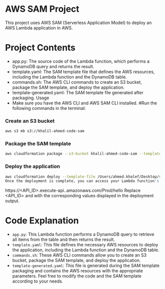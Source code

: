 # AWS SAM Project
This project uses AWS SAM (Serverless Application Model) to deploy an AWS Lambda application in AWS.

# Project Contents
- app.py: The source code of the Lambda function, which performs a DynamoDB query and returns the result.
- template.yaml: The SAM template file that defines the AWS resources, including the Lambda function and the DynamoDB table.
- commands.sh: The AWS CLI commands to create an S3 bucket, package the SAM template, and deploy the application.
- template-generated.yaml: The SAM template file generated after packaging.
Usage
- Make sure you have the AWS CLI and AWS SAM CLI installed.
#Run the following commands in the terminal:
### Create an S3 bucket
```sh
aws s3 mb s3://khalil-ahmed-code-sam
```
### Package the SAM template
```sh
aws cloudformation package --s3-bucket khalil-ahmed-code-sam --template-file template.yaml --output-template-file template-generated.yaml
```
### Deploy the application
```sh
aws cloudformation deploy --template-file /Users/ahmed.khalef/Desktop/sam/template-generated.yaml --stack-name hello-world-lambda-sam --capabilities CAPABILITY_IAM
Once the deployment is complete, you can access your Lambda function's API at the following URL:
```



https://<API_ID>.execute-api.<REGION>.amazonaws.com/Prod/hello
Replace <API_ID> and <REGION> with the corresponding values displayed in the deployment output.

# Code Explanation
- `app.py`: This Lambda function performs a DynamoDB query to retrieve all items from the table and then returns the result.
- `template.yaml`: This file defines the necessary AWS resources to deploy the application, including the Lambda function and the DynamoDB table.
- `commands.sh`: These AWS CLI commands allow you to create an S3 bucket, package the SAM template, and deploy the application.
- `template-generated.yaml`: This file is generated during the SAM template packaging and contains the AWS resources with the appropriate parameters.
Feel free to modify the code and the SAM template according to your needs.